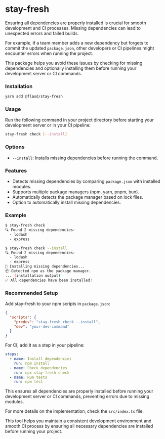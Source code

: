 # stay-fresh

Ensuring all dependencies are properly installed is crucial for smooth development and CI processes. Missing dependencies can lead to unexpected errors and failed builds.

For example, if a team member adds a new dependency but forgets to commit the updated `package.json`, other developers or CI pipelines might encounter errors when running the project.

This package helps you avoid these issues by checking for missing dependencies and optionally installing them before running your development server or CI commands.

### Installation

```sh
yarn add @flasd/stay-fresh
```

### Usage

Run the following command in your project directory before starting your development server or in your CI pipeline:

```sh
stay-fresh check [--install]
```

### Options

- `--install`: Installs missing dependencies before running the command.

### Features

- Detects missing dependencies by comparing `package.json` with installed modules.
- Supports multiple package managers (npm, yarn, pnpm, bun).
- Automatically detects the package manager based on lock files.
- Option to automatically install missing dependencies.

### Example

```sh
$ stay-fresh check
🔍 Found 2 missing dependencies:
  - lodash
  - express

$ stay-fresh check --install
🔍 Found 2 missing dependencies:
  - lodash
  - express
🚀 Installing missing dependencies...
📦 Detected npm as the package manager.
... (installation output)
✅ All dependencies have been installed!
```

### Recommended Setup

Add stay-fresh to your npm scripts in `package.json`:

```json
{
  "scripts": {
    "predev": "stay-fresh check --install",
    "dev": "your-dev-command"
  }
}
```

For CI, add it as a step in your pipeline:

```yaml
steps:
  - name: Install dependencies
    run: npm install
  - name: Check dependencies
    run: npx stay-fresh check
  - name: Run tests
    run: npm test
```

This ensures all dependencies are properly installed before running your development server or CI commands, preventing errors due to missing modules.

For more details on the implementation, check the `src/index.ts` file.

This tool helps you maintain a consistent development environment and smooth CI process by ensuring all necessary dependencies are installed before running your project.